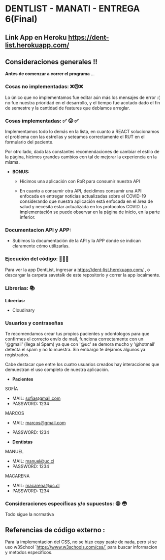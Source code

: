 # DENTLIST - MANATI - ENTREGA 6(Final) 

## Link App en Heroku https://dent-list.herokuapp.com/

## Consideraciones generales :bangbang:
**Antes de comenzar a correr el programa** ...

### Cosas no implementadas: :x::cry::x:

Lo único que no implementamos fue editar aún más los mensajes de error :( no fue nuestra prioridad en el desarrollo, y el tiempo fue acotado dado el fin de semestre y la cantidad de features que debíamos arreglar.
 
### Cosas implementadas: :white_check_mark: :stuck_out_tongue_closed_eyes: :white_check_mark:

Implementamos todo lo demás en la lista, en cuanto a REACT solucionamos el problema con las estrellas y seteamos correctamente el RUT en el formulario del paciente. 

Por otro lado, dada las constantes recomendaciones de cambiar el estilo de la página, hicimos grandes cambios con tal de mejorar la experiencia en la misma. 
 
 - **BONUS:**

   * Hicimos una aplicación con RoR para consumir nuestra API

   * En cuanto a consumir otra API, decidimos consumir una API enfocada en entregar noticias actualizadas sobre el COVID-19 considerando que nuestra aplicación está enfocada en el área de salud y necesita estar actualizada en los protocolos COVID. La implementación se puede observar en la página de inicio, en la parte inferior. 

### Documentacion API y APP:

  * Subimos la documentación de la API y la APP donde se indican claramente cómo utilizarlas.


### Ejecución del código:  :floppy_disk::floppy_disk::floppy_disk:

Para ver la app DentList, ingresar a https://dent-list.herokuapp.com/ , o descargar la carpeta savetalk de este repositorio y correr la app localmente.

### Librerías: :books: 

**Librerías:**

- Cloudinary 

### Usuarios y contraseñas 

Te recomendamos crear tus propios pacientes y odontologos para que confirmes el correcto envío de mail, funciona correctamente con un '@gmail' (llega al Spam) ya que con '@uc' se demora mucho y '@hotmail' detecta el spam y no lo muestra. Sin embargo te dejamos algunos ya registrados.

Cabe destacar que entre los cuatro usuarios creados hay interacciones que demuestran el uso completo de nuestra aplicación. 

 - **Pacientes**

  SOFÍA 
  - MAIL: sofia@gmail.com
  - PASSWORD: 1234

  MARCOS
  - MAIL: marcos@gmail.com
  - PASSWORD: 1234

 - **Dentistas**

  MANUEL
  - MAIL: manuel@uc.cl
  - PASSWORD: 1234

  MACARENA
  - MAIL: macarena@uc.cl
  - PASSWORD: 1234


### Consideraciones específicas y/o supuestos: :grin: :flushed: 

Todo sigue la normativa

## Referencias de código externo :

Para la implementacion del CSS, no se hizo copy paste de nada, pero si se uso w3School ´https://www.w3schools.com/css/´ para buscar informacion y metodos especificos.